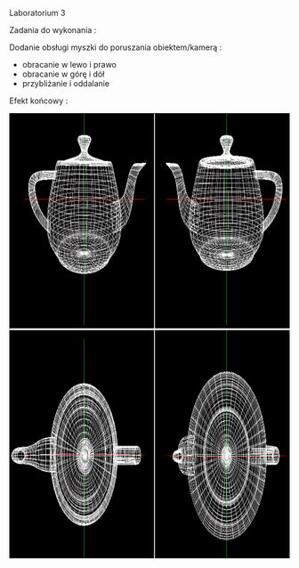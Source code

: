 Laboratorium 3

Zadania do wykonania :

Dodanie obsługi myszki do poruszania obiektem/kamerą :

- obracanie w lewo i prawo
- obracanie w górę i dół
- przybliżanie i oddalanie

Efekt końcowy :

<p align="center">
  <img width="1000" height="800" src="../images/Rotate.png">
</p>

